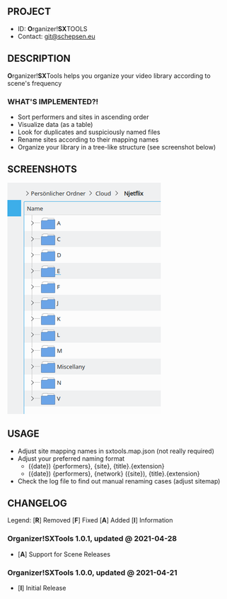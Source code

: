 ## PROJECT ##

* ID: **O**rganizer!**SX**TOOLS
* Contact: git@schepsen.eu

## DESCRIPTION ##

**O**rganizer!**SX**Tools helps you organize your video library according to scene's frequency

### WHAT'S IMPLEMENTED?! ###

* Sort performers and sites in ascending order
* Visualize data (as a table)
* Look for duplicates and suspiciously named files
* Rename sites according to their mapping names
* Organize your library in a tree-like structure (see screenshot below)

## SCREENSHOTS ##

![Organizer!SXTOOLS](docs/sxtools-v1.0.20210421.png?raw=true "Organizer!SXTools, Library Example")

## USAGE ##

* Adjust site mapping names in sxtools.map.json (not really required)
* Adjust your preferred naming format
    * ({date}) {performers}, {site}, {title}.{extension}
    * ({date}) {performers}, {network} ({site}), {title}.{extension}
* Check the log file to find out manual renaming cases (adjust sitemap)

## CHANGELOG ##

Legend: [**R**] Removed  [**F**] Fixed [**A**] Added [**I**] Information

### Organizer!SXTools 1.0.1, updated @ 2021-04-28 ###

* [**A**] Support for Scene Releases

### Organizer!SXTools 1.0.0, updated @ 2021-04-21 ###

* [**I**] Initial Release
